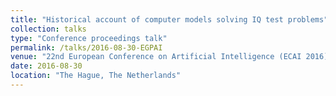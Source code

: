 ```yaml
---
title: "Historical account of computer models solving IQ test problems"
collection: talks
type: "Conference proceedings talk"
permalink: /talks/2016-08-30-EGPAI
venue: "22nd European Conference on Artificial Intelligence (ECAI 2016)"
date: 2016-08-30
location: "The Hague, The Netherlands"
---
```


